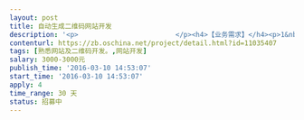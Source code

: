 ```yaml
---                
layout: post       
title: 自动生成二维码网站开发           
description: '<p>                        </p><h4>【业务需求】</h4><p>1&nbsp;目标：开发一个网站，主要功能实现4类二维码自动生成功能，4类二维码包括：模板码、视觉码、半色调码、元素码。该4类二维码具体示例如下：</p><p>1.1&nbsp;模板码</p><p><img src="https://static.oschina.net/uploads/img/201603/10092941_gs1c.png" alt="QQ图片20160310092820.png"></p><p>1.2&nbsp;视觉码</p><p><img src="https://static.oschina.net/uploads/img/201603/10092958_5qBi.png" alt="QQ图片20160310092831.png"></p><p>1.3&nbsp;半色调码</p><p><img src="https://static.oschina.net/uploads/img/201603/10093018_PYup.png" alt="QQ图片20160310092841.png"></p><p>1.4&nbsp;元素码</p><p><img src="https://static.oschina.net/uploads/img/201603/10093033_v4Cl.png" alt="QQ图片20160310092851.png"></p><p>2&nbsp;该4类二维码生成要求</p><p>2.1模板码</p><p style="margin-left: 40px;">可以自动识别解析图中所含的二维码，且能判定图中二维码大小，让替换的二维码自动变为原二维码的大小并替换或覆盖原二维码上</p><p>2.2 视觉码和半色调码</p><p style="margin-left: 40px;">2.2.1 支持动态gif图片，以及支持视频里（及支持动态效果）</p><p style="margin-left: 40px;">2.2.2 各个定位框可以自定义，也就是可以选择变幻形状</p><p style="margin-left: 40px;">2.2.3 数据和纠错码区以及定位区等那些码点，可以更换图形，例如：变为圆形，星星</p><p>2.3 元素码</p><p style="margin-left: 40px;">被替换的元素如果有两种，可以设置选择一种，或者两个都用随机出现</p><p><span style="font-size: 10.5pt;"></span><span style="font-size: 10.5pt;">3&nbsp;网站要求</span></p><p><span style="font-size: 10.5pt;">3.1&nbsp;网站说明：服务器和域名已有，开发人员只需完成网站设计、功能实现等即可。</span></p><p><span style="font-size: 10.5pt;">3.2 <span style="font-size: 11.5pt; color: black;">设计思路，以及各个重要部位代码含义，做个视频讲解（录制，也很简单），便于我后期这边修改和跟进</span>。</span></p><p><span style="font-size: 10.5pt;">3.3 <span style="font-size: 11.5pt; color: black;">提供计架构实现</span>说明文档。<br></span></p><p>3.4&nbsp;网站性能：提供安全性及高并发处理。</p><p><br></p><h4>【交付要求】</h4><p>1&nbsp;交付提交以打包文件形式提供。</p><p>2&nbsp;支付为分阶段支付。<br></p><p>3&nbsp;时间要求1个月内完成。<br></p><p>                    </p>'     
contenturl: https://zb.oschina.net/project/detail.html?id=11035407      
tags: [熟悉网站及二维码开发。,网站开发]            
salary: 3000-3000元          
publish_time: '2016-03-10 14:53:07'         
start_time: '2016-03-10 14:53:07'           
apply: 4                   
time_range: 30 天              
status: 招募中                  
---                 
```

